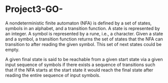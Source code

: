 # Project3-GO-
A nondeterministic finite automaton (NFA) is defined by a set of states, symbols in an
alphabet, and a transition function. A state is represented by an integer. A symbol is
represented by a rune, i.e., a character. Given a state and a symbol, a transition function
returns the set of states that the NFA can transition to after reading the given symbol. This
set of next states could be empty.


A given final state is said to be reachable from a given start state via a given input
sequence of symbols if there exists a sequence of transitions such that if the NFA starts
at the start state it would reach the final state after reading the entire sequence of input
symbols.
